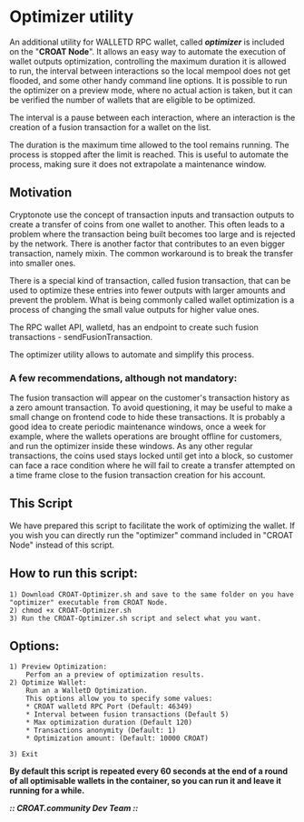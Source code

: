 # Optimizer utility

An additional utility for WALLETD RPC wallet, called **_optimizer_** is included on the "**CROAT Node**". 
It allows an easy way to automate the execution of wallet outputs optimization, controlling the maximum duration it is allowed to run, the interval between interactions so the local mempool does not get flooded, and some other handy command line options. 
It is possible to run the optimizer on a preview mode, where no actual action is taken, but it can be verified the number of wallets that are eligible to be optimized.

The interval is a pause between each interaction, where an interaction is the creation of a fusion transaction for a wallet on the list.

The duration is the maximum time allowed to the tool remains running. 
The process is stopped after the limit is reached. This is useful to automate the process, making sure it does not extrapolate a maintenance window.

## Motivation

Cryptonote use the concept of transaction inputs and transaction outputs to create a transfer of coins from one wallet to another. 
This often leads to a problem where the transaction being built becomes too large and is rejected by the network. 
There is another factor that contributes to an even bigger transaction, namely mixin. 
The common workaround is to break the transfer into smaller ones.

There is a special kind of transaction, called fusion transaction, that can be used to optimize these entries into fewer outputs with larger amounts and prevent the problem. 
What is being commonly called wallet optimization is a process of changing the small value outputs for higher value ones.

The RPC wallet API, walletd, has an endpoint to create such fusion transactions - sendFusionTransaction.

The optimizer utility allows to automate and simplify this process.

### A few recommendations, although not mandatory:

The fusion transaction will appear on the customer's transaction history as a zero amount transaction. 
To avoid questioning, it may be useful to make a small change on frontend code to hide these transactions.
It is probably a good idea to create periodic maintenance windows, once a week for example, where the wallets operations are brought offline for customers, and run the optimizer inside these windows. 
As any other regular transactions, the coins used stays locked until get into a block, so customer can face a race condition where he will fail to create a transfer attempted on a time frame close to the fusion transaction creation for his account.

## This Script

We have prepared this script to facilitate the work of optimizing the wallet. 
If you wish you can directly run the "optimizer" command included in "CROAT Node" instead of this script. 

## How to run this script:

```
1) Download CROAT-Optimizer.sh and save to the same folder on you have "optimizer" executable from CROAT Node. 
2) chmod +x CROAT-Optimizer.sh 
3) Run the CROAT-Optimizer.sh script and select what you want. 
```

## Options:

```
1) Preview Optimization:
    Perfom an a preview of optimization results. 
2) Optimize Wallet:
    Run an a WalletD Optimization.
    This options allow you to specify some values:
    * CROAT walletd RPC Port (Default: 46349)
    * Interval between fusion transactions (Default 5)
    * Max optimization duration (Default 120)
    * Transactions anonymity (Default: 1)
    * Optimization amount: (Default: 10000 CROAT)

3) Exit
```

**By default this script is repeated every 60 seconds at the end of a round of all optimisable wallets in the container, so you can run it and leave it running for a while.**


**_:: CROAT.community Dev Team ::_**

